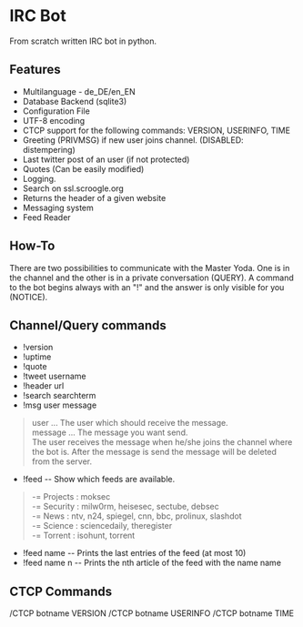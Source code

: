 IRC Bot
=======

From scratch written IRC bot in python. 

Features
--------

* Multilanguage - de_DE/en_EN
* Database Backend (sqlite3)
* Configuration File
* UTF-8 encoding
* CTCP support for the following commands: VERSION, USERINFO, TIME
* Greeting (PRIVMSG) if new user joins channel. (DISABLED: distempering)
* Last twitter post of an user (if not protected)
* Quotes (Can be easily modified)
* Logging.
* Search on ssl.scroogle.org
* Returns the header of a given website
* Messaging system
* Feed Reader

How-To
-------

There are two possibilities to communicate with the Master Yoda. One is in the channel and the other is in a private conversation (QUERY). A command to the bot begins always with an "!" and the answer is only visible for you (NOTICE).

Channel/Query commands
----------------------

* !version
* !uptime
* !quote
* !tweet username
* !header url
* !search searchterm
* !msg user message
    
> user ... The user which should receive the message.<br/>
> message ... The message you want send.<br/>
> The user receives the message when he/she joins the channel where the bot is. After the message is send the message will be deleted from the server.

* !feed -- Show which feeds are available.

> -= Projects : moksec<br/>
> -= Security : milw0rm, heisesec, sectube, debsec<br/>
> -= News     : ntv, n24, spiegel, cnn, bbc, prolinux, slashdot<br/>
> -= Science  : sciencedaily, theregister<br/>
> -= Torrent  : isohunt, torrent<br/>
  
* !feed name -- Prints the last entries of the feed (at most 10)
* !feed name n -- Prints the nth article of the feed with the name name

CTCP Commands
-------------

/CTCP botname VERSION
/CTCP botname USERINFO
/CTCP botname TIME

